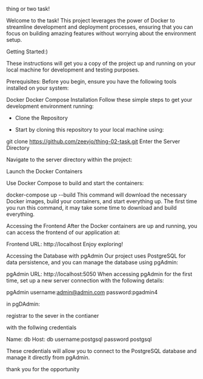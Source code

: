 thing or two task!

Welcome to the task!  This project leverages the power of Docker to streamline development and deployment processes, ensuring that you can focus on building amazing features without worrying about the environment setup.

Getting Started:)

These instructions will get you a copy of the project up and running on your local machine for development and testing purposes.

Prerequisites: 
Before you begin, ensure you have the following tools installed on your system:

Docker
Docker Compose
Installation
Follow these simple steps to get your development environment running:

- Clone the Repository

- Start by cloning this repository to your local machine using:

git clone https://github.com/zeevjo/thing-02-task.git
Enter the Server Directory

Navigate to the server directory within the project:

Launch the Docker Containers

Use Docker Compose to build and start the containers:

docker-compose up --build
This command will download the necessary Docker images, build your containers, and start everything up. The first time you run this command, it may take some time to download and build everything.

Accessing the Frontend
After the Docker containers are up and running, you can access the frontend of our application at:

Frontend URL: http://localhost
Enjoy exploring!

Accessing the Database with pgAdmin
Our project uses PostgreSQL for data persistence, and you can manage the database using pgAdmin:

pgAdmin URL: http://localhost:5050
When accessing pgAdmin for the first time, set up a new server connection with the following details:

pgAdmin 
username:admin@admin.com
password:pgadmin4

in pgDAdmin:

registrar to the sever in the contianer

with the follwing credentials

Name: db
Host: db
username:postgsql
password postgsql

These credentials will allow you to connect to the PostgreSQL database and manage it directly from pgAdmin.

thank you for the opportunity
